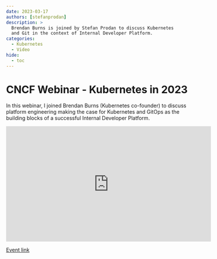 ```yaml
---
date: 2023-03-17
authors: [stefanprodan]
description: >
  Brendan Burns is joined by Stefan Prodan to discuss Kubernetes
  and Git in the context of Internal Developer Platform.
categories:
  - Kubernetes
  - Video
hide:
  - toc
---
```


# CNCF Webinar - Kubernetes in 2023

In this webinar, I joined Brendan Burns (Kubernetes co-founder) to discuss
platform engineering making the case for Kubernetes and GitOps as the building blocks
of a successful Internal Developer Platform.

<!-- more -->

<iframe width="560" height="315" src="https://www.youtube-nocookie.com/embed/kGrpLKNi4ZI?si=9pGfZG16Mhx42td3" title="YouTube video player" frameborder="0" allow="accelerometer; autoplay; clipboard-write; encrypted-media; gyroscope; picture-in-picture; web-share" allowfullscreen></iframe>

[Event link](https://community.cncf.io/events/details/cncf-cncf-online-programs-presents-cncf-on-demand-webinar-kubernetes-in-2023/)
